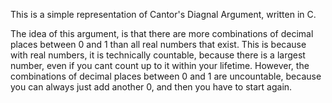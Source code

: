 This is a simple representation of Cantor's Diagnal Argument, written in C.

The idea of this argument, is that there are more combinations of decimal places between 0 and 1 than all real numbers that exist. This is because with real numbers, it is technically countable, because there is a largest number,
even if you cant count up to it within your lifetime. However, the combinations of decimal places between 0 and 1 are uncountable, because you can always just add another 0, and then you have to start again.
